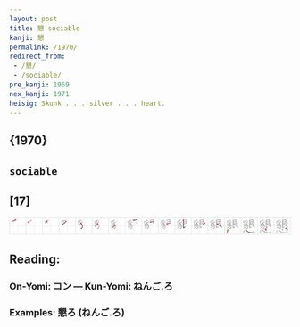 ```yaml
---
layout: post
title: 懇 sociable
kanji: 懇
permalink: /1970/
redirect_from:
 - /懇/
 - /sociable/
pre_kanji: 1969
nex_kanji: 1971
heisig: Skunk . . . silver . . . heart.
---
```


## {1970}

## `sociable`

## [17]

<div class="stroke"><img src="../images/E68787.png" /></div>

## Reading:

### On-Yomi: コン &mdash; Kun-Yomi: ねんご.ろ

### Examples: 懇ろ (ねんご.ろ)
